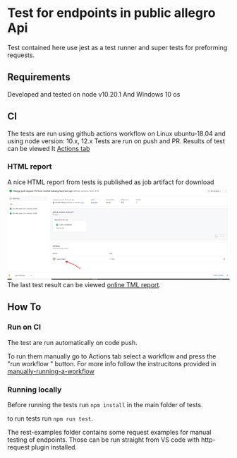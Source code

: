 # Test for endpoints in public allegro Api

Test contained here use jest as a test runner and super tests for preforming requests.

## Requirements

Developed and tested on node v10.20.1
And Windows 10 os

## CI 
The tests are run using github actions workflow on Linux ubuntu-18.04 and using node version: 10.x, 12.x
Tests are run on push and PR. Results of test can be viewed It [Actions tab](https://github.com/michal-lubawy/qa-allegro-hw/actions)

### HTML report
A nice HTML report from tests is published as job artifact for download
![HTML Report](/readmePictures/Screenshot.png)
The last test result can be viewed [online TML report](https://michal-lubawy.github.io/qa-allegro-hw/report).


## How To

### Run on CI
The test are run automatically on code push.

To run them manually go to Actions tab select a workflow and press the "run workflow " button. For more info follow the instrucitons provided in [manually-running-a-workflow](https://docs.github.com/en/actions/managing-workflow-runs/manually-running-a-workflow#running-a-workflow-on-github)

### Running locally 
Before running the tests run `npm install` in the main folder of tests.

to run tests run `npm run test`.

The rest-examples folder contains some request examples for manual testing of endpoints. Those can be run straight from VS code with http-request plugin installed.
